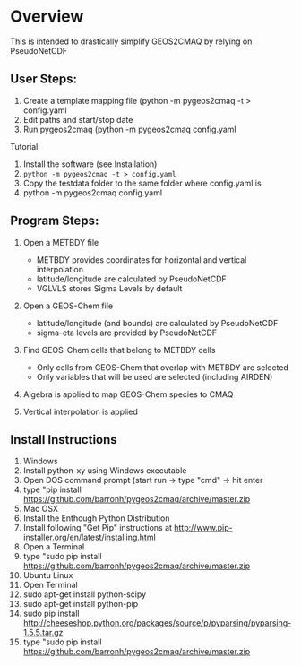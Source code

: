 Overview
========

This is intended to drastically simplify GEOS2CMAQ by relying on PseudoNetCDF

User Steps:
-----------

1. Create a template mapping file (python -m pygeos2cmaq -t > config.yaml
2. Edit paths and start/stop date
3. Run pygeos2cmaq (python -m pygeos2cmaq config.yaml

Tutorial:

1. Install the software (see Installation)
2. ``python -m pygeos2cmaq -t > config.yaml``
3. Copy the testdata folder to the same folder where config.yaml is
4. python -m pygeos2cmaq config.yaml


Program Steps:
--------------

1. Open a METBDY file

    * METBDY provides coordinates for horizontal and vertical interpolation
    * latitude/longitude are calculated by PseudoNetCDF
    * VGLVLS stores Sigma Levels by default

2. Open a GEOS-Chem file
    
    * latitude/longitude (and bounds) are calculated by PseudoNetCDF
    * sigma-eta levels are provided by PseudoNetCDF

3. Find GEOS-Chem cells that belong to METBDY cells

    * Only cells from GEOS-Chem that overlap with METBDY are selected
    * Only variables that will be used are selected (including AIRDEN)

4. Algebra is applied to map GEOS-Chem species to CMAQ


5. Vertical interpolation is applied


Install Instructions
--------------------

1. Windows
  1. Install python-xy using Windows executable
  2. Open DOS command prompt (start run -> type "cmd" -> hit enter
  3. type "pip install https://github.com/barronh/pygeos2cmaq/archive/master.zip
2. Mac OSX
  1. Install the Enthough Python Distribution
  2. Install following "Get Pip" instructions at http://www.pip-installer.org/en/latest/installing.html
  3. Open a Terminal
  4. type "sudo pip install https://github.com/barronh/pygeos2cmaq/archive/master.zip
5. Ubuntu Linux
  1. Open Terminal
  2. sudo apt-get install python-scipy
  3. sudo apt-get install python-pip
  3. sudo pip install http://cheeseshop.python.org/packages/source/p/pyparsing/pyparsing-1.5.5.tar.gz
  4. type "sudo pip install https://github.com/barronh/pygeos2cmaq/archive/master.zip

